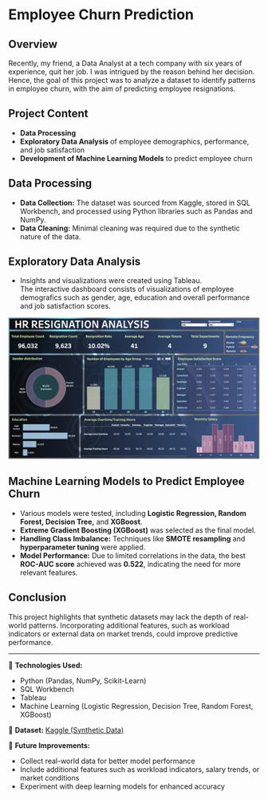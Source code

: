 # Employee Churn Prediction

## Overview  
Recently, my friend, a Data Analyst at a tech company with six years of experience, quit her job. I was intrigued by the reason behind her decision. Hence, the goal of this project was to analyze a dataset to identify patterns in employee churn, with the aim of predicting employee resignations.  

## Project Content  
- **Data Processing**  
- **Exploratory Data Analysis** of employee demographics, performance, and job satisfaction  
- **Development of Machine Learning Models** to predict employee churn  

## Data Processing  
- **Data Collection:** The dataset was sourced from Kaggle, stored in SQL Workbench, and processed using Python libraries such as Pandas and NumPy.  
- **Data Cleaning:** Minimal cleaning was required due to the synthetic nature of the data.  

## Exploratory Data Analysis  
- Insights and visualizations were created using Tableau.  
The interactive dashboard consists of visualizations of employee demografics such as gender, age, education and overall performance and job satisfaction scores.

![alt text](<Screenshot 2025-02-11 at 13.06.38.png>)

## Machine Learning Models to Predict Employee Churn  
- Various models were tested, including **Logistic Regression, Random Forest, Decision Tree,** and **XGBoost**.  
- **Extreme Gradient Boosting (XGBoost)** was selected as the final model.  
- **Handling Class Imbalance:** Techniques like **SMOTE resampling** and **hyperparameter tuning** were applied.  
- **Model Performance:** Due to limited correlations in the data, the best **ROC-AUC score** achieved was **0.522**, indicating the need for more relevant features.  

## Conclusion  
This project highlights that synthetic datasets may lack the depth of real-world patterns. Incorporating additional features, such as workload indicators or external data on market trends, could improve predictive performance.  

---

📌 **Technologies Used:**  
- Python (Pandas, NumPy, Scikit-Learn)  
- SQL Workbench  
- Tableau  
- Machine Learning (Logistic Regression, Decision Tree, Random Forest, XGBoost)  

📌 **Dataset:** [Kaggle (Synthetic Data)](https://www.kaggle.com/)  

🚀 **Future Improvements:**  
- Collect real-world data for better model performance  
- Include additional features such as workload indicators, salary trends, or market conditions  
- Experiment with deep learning models for enhanced accuracy  

